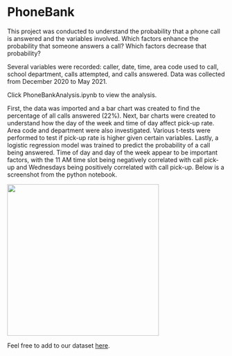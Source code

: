 # PhoneBank
This project was conducted to understand the probability that a phone call is answered and the variables involved. Which factors enhance the probability that someone answers a call? Which factors decrease that probability?

Several variables were recorded: caller, date, time, area code used to call, school department, calls attempted, and calls answered. Data was collected from December 2020 to May 2021.

Click PhoneBankAnalysis.ipynb to view the analysis.

First, the data was imported and a bar chart was created to find the percentage of all calls answered (22%). Next, bar charts were created to understand how the day of the week and time of day affect pick-up rate. Area code and department were also investigated. Various t-tests were performed to test if pick-up rate is higher given certain variables. Lastly, a logistic regression model was trained to predict the probability of a call being answered. Time of day and day of the week appear to be important factors, with the 11 AM time slot being negatively correlated with call pick-up and Wednesdays being positively correlated with call pick-up. Below is a screenshot from the python notebook.

<img src="https://i.ibb.co/kqKVYKS/pickup-rate.png" width="350">

Feel free to add to our dataset [here](https://docs.google.com/spreadsheets/d/1puDThi9dyA1APUbSW2i5xbk2cJi7lvI_Xzo4pzyB_qw/edit?usp=sharing).
